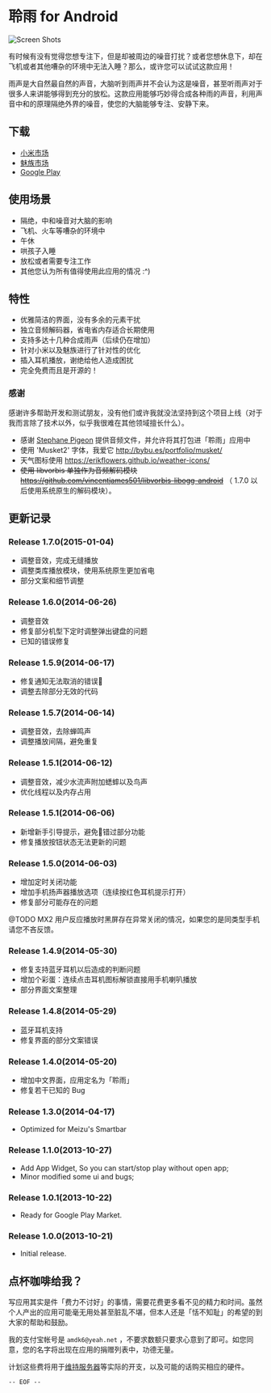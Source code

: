 # 聆雨 for Android

![Screen Shots](http://files.gracecode.com/2014_05_29/1401368232.png)

有时候有没有觉得您想专注下，但是却被周边的噪音打扰？或者您想休息下，却在飞机或者其他嘈杂的环境中无法入睡？那么，或许您可以试试这款应用！

雨声是大自然最自然的声音，大脑听到雨声并不会认为这是噪音，甚至听雨声对于很多人来讲能够得到充分的放松。这款应用能够巧妙得合成各种雨的声音，利用声音中和的原理隔绝外界的噪音，使您的大脑能够专注、安静下来。

## 下载

- [小米市场](http://app.xiaomi.com/detail/63028)
- [魅族市场](http://app.meizu.com/phone/apps/e6adf49e7f484fe18c6510e79cbbc9a8)
- [Google Play](https://play.google.com/store/apps/details?id=com.gracecode.android.rain)


## 使用场景

* 隔绝，中和噪音对大脑的影响
* 飞机、火车等嘈杂的环境中
* 午休
* 哄孩子入睡
* 放松或者需要专注工作
* 其他您认为所有值得使用此应用的情况 :^)


## 特性

- 优雅简洁的界面，没有多余的元素干扰
- 独立音频解码器，省电省内存适合长期使用
- 支持多达十几种合成雨声（后续仍在增加）
- 针对小米以及魅族进行了针对性的优化
- 插入耳机播放，谢绝给他人造成困扰
- 完全免费而且是开源的！


### 感谢

感谢许多帮助开发和测试朋友，没有他们或许我就没法坚持到这个项目上线（对于我而言除了技术以外，似乎我很难在其他领域擅长什么）。

- 感谢 [Stephane Pigeon](https://twitter.com/audiosampling) 提供音频文件，并允许将其打包进「聆雨」应用中
- 使用 'Musket2' 字体，我爱它 http://bybu.es/portfolio/musket/
- 天气图标使用 https://erikflowers.github.io/weather-icons/
- <del>使用 libvorbis 单独作为音频解码模块 https://github.com/vincentjames501/libvorbis-libogg-android</del> （ 1.7.0 以后使用系统原生的解码模块）。


## 更新记录

### Release 1.7.0(2015-01-04)

- 调整音效，完成无缝播放
- 调整类库播放模块，使用系统原生更加省电
- 部分文案和细节调整

### Release 1.6.0(2014-06-26)

- 调整音效
- 修复部分机型下定时调整弹出键盘的问题
- 已知的错误修复

### Release 1.5.9(2014-06-17)

- 修复通知无法取消的错误
- 调整去除部分无效的代码

### Release 1.5.7(2014-06-14)

- 调整音效，去除蝉鸣声
- 调整播放间隔，避免重复

### Release 1.5.1(2014-06-12)

- 调整音效，减少水流声附加蟋蟀以及鸟声
- 优化线程以及内存占用

### Release 1.5.1(2014-06-06)

- 新增新手引导提示，避免错过部分功能
- 修复播放按钮状态无法更新的问题

### Release 1.5.0(2014-06-03)

- 增加定时关闭功能
- 增加手机扬声器播放选项（连续按红色耳机提示打开）
- 修复部分可能存在的问题

@TODO MX2 用户反应播放时黑屏存在异常关闭的情况，如果您的是同类型手机请您不吝反馈。

### Release 1.4.9(2014-05-30)

- 修复支持蓝牙耳机以后造成的判断问题
- 增加个彩蛋：连续点击耳机图标解锁直接用手机喇叭播放
- 部分界面文案整理

### Release 1.4.8(2014-05-29)

- 蓝牙耳机支持
- 修复界面的部分文案错误

### Release 1.4.0(2014-05-20)

- 增加中文界面，应用定名为「聆雨」
- 修复若干已知的 Bug

### Release 1.3.0(2014-04-17)

- Optimized for Meizu's Smartbar

### Release 1.1.0(2013-10-27)

- Add App Widget, So you can start/stop play without open app;
- Minor modified some ui and bugs;

### Release 1.0.1(2013-10-22)

- Ready for Google Play Market.

### Release 1.0.0(2013-10-21)

- Initial release.


## 点杯咖啡给我？

写应用其实是件「费力不讨好」的事情，需要花费更多看不见的精力和时间。虽然个人产出的应用可能毫无用处甚至脏乱不堪，但本人还是「恬不知耻」的希望的到大家的帮助和鼓励。

我的支付宝帐号是 ```amdk6@yeah.net``` ，不要求数额只要求心意到了即可。如您同意，您的名字将出现在应用的捐赠列表中，功德无量。

计划这些费将用于[维持服务器](https://mos.meituan.com/r/71f9f5e918)等实际的开支，以及可能的话购买相应的硬件。

```-- EOF --```

